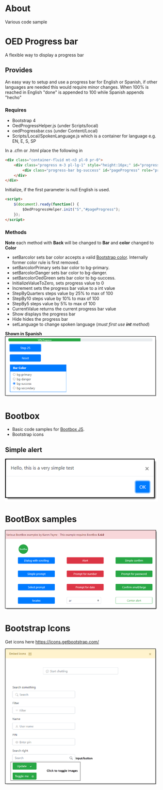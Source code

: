 # About

Various code sample

# OED Progress bar
A flexible way to display a progress bar

## Provides
An easy way to setup and use a progress bar for English or Spanish, if other languages are needed this would require minor changes. When 100% is reached in English "done" is appended to 100 while Spanish appends "hecho"

### Requires
- Bootstrap 4
- OedProgressHelper.js (under Scripts/local)
- oedProgressbar.css (under Content/Local)
- Scripts/Local/SpokenLanguage.js which is a container for language e.g. EN, E, S, SP

In a .cfm or .html place the following in

```html
<div class="container-fluid mt-n3 pl-0 pr-0">
    <div class="progress m-3 pl-lg-1" style="height:16px;" id="progressStatus">                
        <div class="progress-bar bg-success" id="pageProgress" role="progressbar">0%</div>
    </div>
</div>
```

Initialize, if the first parameter is null English is used.
```html
<script>
	$(document).ready(function() {               
		$OedProgressHelper.init("S","#pageProgress");
	});
</script>
```

### Methods

**Note** each method with **Back** will be changed to **Bar** and **color** changed to **Color**

- setBarcolor sets bar color accepts a valid [Bootstrap color](https://getbootstrap.com/docs/4.0/utilities/colors/#background-color). Internally former color rule is first removed.
- setBarcolorPrimary sets bar color to bg-primary.
- setBarcolorDanger sets bar color to bg-danger.
- setBarcolorOedGreen sets bar color to bg-success.
- InitializeValueToZero, sets progress value to 0
- Increment sets the progress bar value to a int value
- StepByQuarters steps value by 25% to max of 100
- StepBy10 steps value by 10% to max of 100
- StepBy5 steps value by 5% to max of 100
- CurrentValue returns the current progress bar value
- Show displays the progress bar
- Hide hides the progress bar
- setLanguage to change spoken language (_must first use **int** method_)




**Shown in Spanish**
![screen](./asserts/ProgressSpanish1.png)

# Bootbox

- Basic code samples for [Bootbox JS](http://bootboxjs.com/).
- Bootstrap icons

## Simple alert
![screen](./asserts/B1.png)

# BootBox samples

![screen](./asserts/B2.png)

# Bootstrap Icons

Get icons here <https://icons.getbootstrap.com/>

![screen](./asserts/B3.png)
